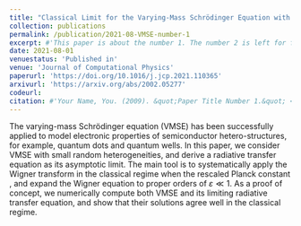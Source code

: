 ```yaml
---
title: "Classical Limit for the Varying-Mass Schrödinger Equation with Random Inhomogeneities"
collection: publications
permalink: /publication/2021-08-VMSE-number-1
excerpt: #'This paper is about the number 1. The number 2 is left for future work.'
date: 2021-08-01
venuestatus: 'Published in'
venue: 'Journal of Computational Physics'
paperurl: 'https://doi.org/10.1016/j.jcp.2021.110365'
arxivurl: 'https://arxiv.org/abs/2002.05277'
codeurl: 
citation: #'Your Name, You. (2009). &quot;Paper Title Number 1.&quot; <i>Journal 1</i>. 1(1).'
---
```

The varying-mass Schrödinger equation (VMSE) has been successfully applied to model electronic properties of semiconductor hetero-structures, for example, quantum dots and quantum wells. In this paper, we consider VMSE with small random heterogeneities, and derive a radiative transfer equation as its asymptotic limit. The main tool is to systematically apply the Wigner transform in the classical regime when the rescaled Planck constant , and expand the Wigner equation to proper orders of $\varepsilon\ll 1$. As a proof of concept, we numerically compute both VMSE and its limiting radiative transfer equation, and show that their solutions agree well in the classical regime.